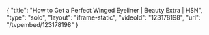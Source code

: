 {
    "title": "How to Get a Perfect Winged Eyeliner | Beauty Extra | HSN",
    "type": "solo",
    "layout": "iframe-static",
    "videoId": "123178198",
    "url": "\/tvpembed\/123178198"
}